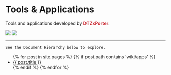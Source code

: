 # Tools & Applications

Tools and applications developed by <span style="color:#CB2D36;font-weight:bold;">DTZxPorter</span>.

<a href="{{ '/wiki/apps/Legion.html' | relative_url }}"><img class="tool-image" src="{{ '/assets/images/tool_legion.png' | relative_url }}"></a>
<a href="{{ '/wiki/apps/Vega.html' | relative_url }}"><img class="tool-image" src="{{ '/assets/images/tool_vega.png' | relative_url }}"></a>

---

`See the Document Hierarchy below to explore.`

<ul>
  {% for post in site.pages %}
    {% if post.path contains 'wiki/apps' %}
    <li>
      <a href="{{ post.url | relative_url }}">{{ post.title }}</a>
    </li>
    {% endif %}
  {% endfor %}
</ul>